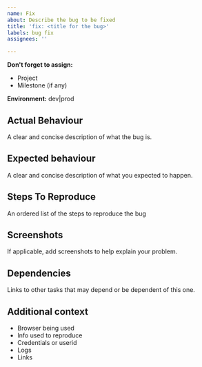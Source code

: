 ```yaml
---
name: Fix
about: Describe the bug to be fixed
title: 'fix: <title for the bug>'
labels: bug fix
assignees: ''

---
```


**Don't forget to assign:**
* Project
* Milestone (if any)

**Environment:** dev|prod

## Actual Behaviour
A clear and concise description of what the bug is.

## Expected behaviour
A clear and concise description of what you expected to happen.

## Steps To Reproduce
An ordered list of the steps to reproduce the bug

## Screenshots
If applicable, add screenshots to help explain your problem.

## Dependencies
Links to other tasks that may depend or be dependent of this one.

## Additional context
* Browser being used
* Info used to reproduce
* Credentials or userid
* Logs
* Links
